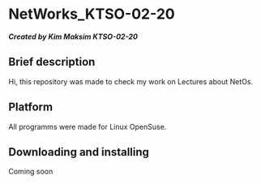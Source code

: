 # NetWorks_KTSO-02-20
***Created by Kim Maksim KTSO-02-20***

## Brief description
Hi, this repository was made to check my work on Lectures about NetOs.

## Platform
All programms were made for Linux OpenSuse.

## Downloading and installing
Coming soon
